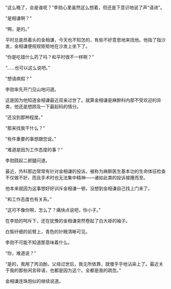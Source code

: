 “这么晚了，会是谁呢？”李勋心里虽然这么想着，但还是下意识地说了声“请进”。

“是相谦啊？”

“啊，是的。”

平时总是昂着头的金相谦，今天也不知怎的，有些不好意思地来找他。他指了指沙发，金相谦便规规矩矩地在沙发上坐下了。

“你是吃错什么药了吗？和平时很不一样啊？”

“……也可以这么说吧。”

“想请病假？”

李勋率先开门见山地问道。

这是因为他知道金相谦最近双亲过世了。就算金相谦是麻醉科内部不受欢迎的异类，他还是想顾及一下最起码的情分。

“还没到那种程度。”

“那来找我干什么？”

“有件重要的事想跟您说。”

“难道是因为工作态度的事？”

李勋跷起二郎腿问道。

最近，外科那边常常有针对金相谦的投诉。被称为麻醉医生基本功的生命体征检查不仅做不好，而且手术时也无法集中精神——诸如此类的投诉接踵而至。

他本来就因为这事想好好训斥金相谦一顿，没想到金相谦自己找上门来了。

“和工作态度也有关系。”

“这可不像你啊，怎么了？痛快点说吧，你小子。”

在李勋的呵斥下，还在犹豫的金相谦突然卷起了白大褂的袖子。

白皙纤细的前臂上，青色的针眼清晰可见。

李勋不可能不知道那意味着什么。

“你，难道说？”

“是的，我用了丙泊酚。父母过世后，我无所依靠，就傻乎乎地沾染上了。最近关于我的那些闲言碎语，也都是因为这个。全都是我的疏忽。”

金相谦连珠炮似的继续说道。